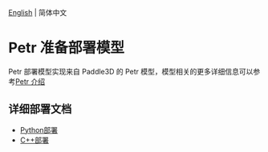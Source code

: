 [English](README.md) | 简体中文

# Petr 准备部署模型

Petr 部署模型实现来自 Paddle3D 的 Petr 模型，模型相关的更多详细信息可以参考[Petr 介绍](https://github.com/PaddlePaddle/Paddle3D/tree/develop/docs/models/petr)



## 详细部署文档

- [Python部署](python)
- [C++部署](cpp)
